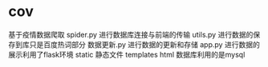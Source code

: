 # cov
基于疫情数据爬取
spider.py 进行数据库连接与前端的传输
utils.py 进行数据的保存到库只是百度热词部分
数据更新.py 进行数据的更新和存储
app.py     进行数据的展示利用了flask环境
static     静态文件
templates  html
数据库利用的是mysql

